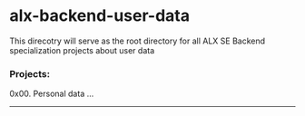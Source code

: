 # alx-backend-user-data
This direcotry will serve as the root directory for all ALX SE Backend specialization projects about user data


### Projects:
0x00. Personal data
...

---
